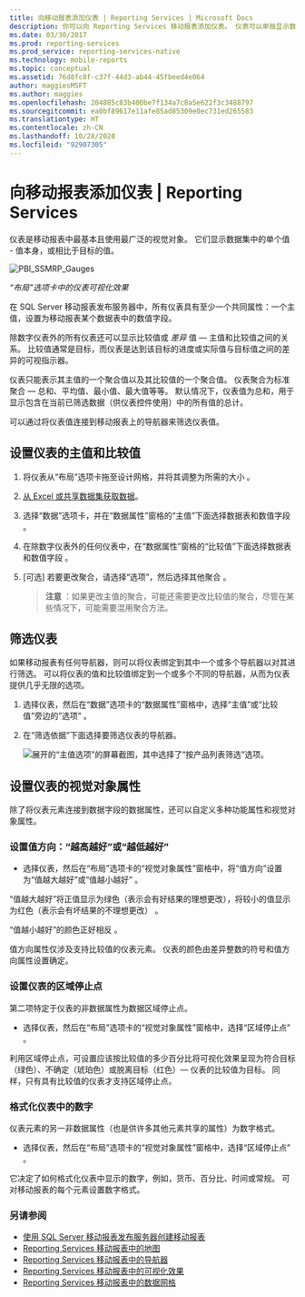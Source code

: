 ```yaml
---
title: 向移动报表添加仪表 | Reporting Services | Microsoft Docs
description: 你可以向 Reporting Services 移动报表添加仪表。 仪表可以单独显示数据集中的单个值，也可以与目标进行比较。
ms.date: 03/30/2017
ms.prod: reporting-services
ms.prod_service: reporting-services-native
ms.technology: mobile-reports
ms.topic: conceptual
ms.assetid: 76d8fc8f-c37f-44d3-ab44-45fbeed4e064
author: maggiesMSFT
ms.author: maggies
ms.openlocfilehash: 204885c83b400be7f134a7c8a5e622f3c3488797
ms.sourcegitcommit: ea0bf89617e11afe85ad85309e0ec731ed265583
ms.translationtype: HT
ms.contentlocale: zh-CN
ms.lasthandoff: 10/28/2020
ms.locfileid: "92907305"
---
```

# <a name="add-gauges-to-mobile-reports--reporting-services"></a>向移动报表添加仪表 | Reporting Services
仪表是移动报表中最基本且使用最广泛的视觉对象。 它们显示数据集中的单个值 - 值本身，或相比于目标的值。

![PBI_SSMRP_Gauges](../../reporting-services/mobile-reports/media/pbi-ssmrp-gauges.png)  
  
*“布局”选项卡中的仪表可视化效果*  
  
在 SQL Server 移动报表发布服务器中，所有仪表具有至少一个共同属性：一个主值，设置为移动报表某个数据表中的数值字段。  

除数字仪表外的所有仪表还可以显示比较值或 *差异* 值 — 主值和比较值之间的关系。 比较值通常是目标，而仪表是达到该目标的进度或实际值与目标值之间的差异的可视指示器。

仪表只能表示其主值的一个聚合值以及其比较值的一个聚合值。 仪表聚合为标准聚合 — 总和、平均值、最小值、最大值等等。 默认情况下，仪表值为总和，用于显示包含在当前已筛选数据（供仪表控件使用）中的所有值的总计。 

可以通过将仪表值连接到移动报表上的导航器来筛选仪表值。 

## <a name="set-the-main-and-comparison-values-for-a-gauge"></a>设置仪表的主值和比较值

1. 将仪表从“布局”选项卡拖至设计网格，并将其调整为所需的大小  。

2. [从 Excel 或共享数据集获取数据](../../reporting-services/mobile-reports/data-for-reporting-services-mobile-reports.md)。

3. 选择“数据”选项卡，并在“数据属性”窗格的“主值”下面选择数据表和数值字段    。

3. 在除数字仪表外的任何仪表中，在“数据属性”窗格的“比较值”下面选择数据表和数值字段   。

4. [可选] 若要更改聚合，请选择“选项”，然后选择其他聚合  。
   
   >**注意** ：如果更改主值的聚合，可能还需要更改比较值的聚合，尽管在某些情况下，可能需要混用聚合方法。  

## <a name="filter-a-gauge"></a>筛选仪表
  
如果移动报表有任何导航器，则可以将仪表绑定到其中一个或多个导航器以对其进行筛选。 可以将仪表的值和比较值绑定到一个或多个不同的导航器，从而为仪表提供几乎无限的选项。  

1. 选择仪表，然后在“数据”选项卡的“数据属性”窗格中，选择“主值”或“比较值”旁边的”选项”      。

2. 在“筛选依据”下面选择要筛选仪表的导航器。

   ![展开的“主值选项”的屏幕截图，其中选择了“按产品列表筛选”选项。](../../reporting-services/mobile-reports/media/mobile-report-gauge-navigator.png)
 
## <a name="set-visual-properties-for-a-gauge"></a>设置仪表的视觉对象属性
  
除了将仪表元素连接到数据字段的数据属性，还可以自定义多种功能属性和视觉对象属性。 

### <a name="set-value-direction-high-or-low-is-better"></a>设置值方向：“越高越好”或“越低越好”
* 选择仪表，然后在“布局”选项卡的“视觉对象属性”窗格中，将“值方向”设置为“值越大越好”或“值越小越好”      。 

“值越大越好”将正值显示为绿色（表示会有好结果的理想更改），将较小的值显示为红色（表示会有坏结果的不理想更改）  。 

“值越小越好”的颜色正好相反  。

值方向属性仅涉及支持比较值的仪表元素。 仪表的颜色由差异整数的符号和值方向属性设置确定。  
  
### <a name="set-range-stops-for-a-gauge"></a>设置仪表的区域停止点
第二项特定于仪表的非数据属性为数据区域停止点。 

* 选择仪表，然后在“布局”选项卡的“视觉对象属性”窗格中，选择“区域停止点”    。

利用区域停止点，可设置应该按比较值的多少百分比将可视化效果呈现为符合目标（绿色）、不确定（琥珀色）或脱离目标（红色）— 仪表的比较值为目标。 同样，只有具有比较值的仪表才支持区域停止点。  

### <a name="format-the-numbers-in-the-gauge"></a>格式化仪表中的数字  
仪表元素的另一非数据属性（也是供许多其他元素共享的属性）为数字格式。 

* 选择仪表，然后在“布局”选项卡的“视觉对象属性”窗格中，选择“区域停止点”    。

它决定了如何格式化仪表中显示的数字，例如，货币、百分比、时间或常规。 可对移动报表的每个元素设置数字格式。
  
### <a name="see-also"></a>另请参阅 

* [使用 SQL Server 移动报表发布服务器创建移动报表](../../reporting-services/mobile-reports/create-mobile-reports-with-sql-server-mobile-report-publisher.md)
* [Reporting Services 移动报表中的地图](../../reporting-services/mobile-reports/maps-in-reporting-services-mobile-reports.md)
* [Reporting Services 移动报表中的导航器](../../reporting-services/mobile-reports/add-navigators-to-reporting-services-mobile-reports.md)
* [Reporting Services 移动报表中的可视化效果](../../reporting-services/mobile-reports/add-visualizations-to-reporting-services-mobile-reports.md)
* [Reporting Services 移动报表中的数据网格](../../reporting-services/mobile-reports/add-data-grids-to-mobile-reports-reporting-services.md) 
